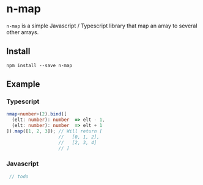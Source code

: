 # n-map

`n-map` is a simple Javascript / Typescript library that map an array to several other arrays.

## Install

`npm install --save n-map`

## Example

### Typescript

```typescript
nmap<number>(2).bind([
  (elt: number): number  => elt - 1,
  (elt: number): number  => elt + 1
]).map([1, 2, 3]); // Will return [
                   //   [0, 1, 2],
                   //   [2, 3, 4]
                   // ]
```

### Javascript

```typescript
 // todo
```
